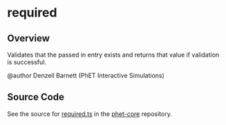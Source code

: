 # required

## Overview

Validates that the passed in entry exists and returns that value if validation is successful.

@author Denzell Barnett (PhET Interactive Simulations)



## Source Code

See the source for [required.ts](https://github.com/phetsims/phet-core/blob/main/js/required.ts) in the [phet-core](https://github.com/phetsims/phet-core) repository.
